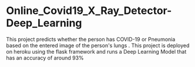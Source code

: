 # Online_Covid19_X_Ray_Detector-Deep_Learning
This project predicts whether the person has COVID-19 or Pneumonia based on the entered image of the person's lungs .
This project is deployed on heroku using the flask framework and runs a Deep Learning Model that has an accuracy of around 93% 
